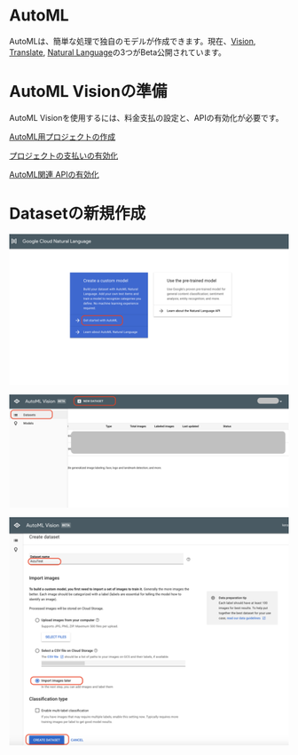 # AutoML

AutoMLは、簡単な処理で独自のモデルが作成できます。現在、[Vision](https://beta-dot-custom-vision.appspot.com/vision/overview), [Translate](https://beta-dot-custom-vision.appspot.com/translation/overview), [Natural Language](https://beta-dot-custom-vision.appspot.com/text/overview)の3つがBeta公開されています。

# AutoML Visionの準備

AutoML Visionを使用するには、料金支払の設定と、APIの有効化が必要です。

[AutoML用プロジェクトの作成](https://console.cloud.google.com/cloud-resource-manager?hl=ja&_ga=2.165375740.-2107046452.1532174868)

[プロジェクトの支払いの有効化](https://console.cloud.google.com/billing)

[AutoML関連 APIの有効化](https://console.cloud.google.com/flows/enableapi?apiid=storage-component.googleapis.com,automl.googleapis.com,storage-api.googleapis.com&hl=ja&_ga=2.165375740.-2107046452.1532174868)

# Datasetの新規作成

![](./img/automl001.png)

![](./img/automl002.png)

![](./img/automl003.png)


